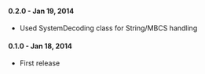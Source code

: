 
#### 0.2.0 - Jan 19, 2014

  * Used SystemDecoding class for String/MBCS handling

#### 0.1.0 - Jan 18, 2014

  * First release
